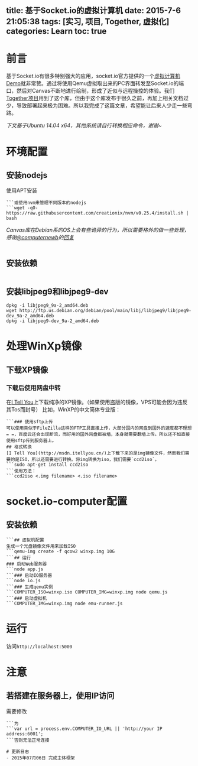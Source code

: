 title: 基于Socket.io的虚拟计算机
date: 2015-7-6 21:05:38
tags: [实习, 项目, Together, 虚拟化]
categories: Learn
toc: true
---
# 前言
基于Socket.io有很多特别强大的应用，socket.io官方提供的一个[虚拟计算机Demo](http://socket.io/demos/computer/)就非常赞。通过将使用Qemu虚拟取出来的PC界面转发至Socket.io的端口，然后对Canvas不断地进行绘制，形成了近似与远程操控的体验。我们[Together项目](http://xuanwo.org/2015/06/30/together-project/)用到了这个库，但由于这个库发布于很久之前，再加上相关文档过少，导致部署起来极为困难。所以我完成了这篇文章，希望能让后来人少走一些弯路。
<!-- more -->
*下文基于Ubuntu 14.04 x64，其他系统请自行转换相应命令，谢谢~*

# 环境配置
## 安装nodejs
使用APT安装
```sudo apt-get -y install nodejs-legacy
```或使用nvm来管理不同版本的nodejs
```wget -qO- https://raw.githubusercontent.com/creationix/nvm/v0.25.4/install.sh | bash
```
*Canvas库在Debian系的OS上会有些诡异的行为，所以需要格外的做一些处理，感谢[@computernewb](https://github.com/computernewb)的[回复](https://github.com/kevin-roark/socket.io-computer/issues/11#issuecomment-118790681)*
```sudo ln -s /usr/bin/nodejs /usr/sbin/node
```
## 安装依赖
```sudo apt-get -y install libcairo2-dev libpango1.0-dev libgif-dev build-essential g++
```
## 安装libjpeg9和libjpeg9-dev
```wget http://ftp.us.debian.org/debian/pool/main/libj/libjpeg9/libjpeg9_9a-2_amd64.deb
dpkg -i libjpeg9_9a-2_amd64.deb
wget http://ftp.us.debian.org/debian/pool/main/libj/libjpeg9/libjpeg9-dev_9a-2_amd64.deb
dpkg -i libjpeg9-dev_9a-2_amd64.deb
```
# 处理WinXp镜像
## 下载XP镜像
### 下载后使用网盘中转
在[I Tell You](http://msdn.itellyou.cn/)上下载纯净的XP镜像。（如果使用盗版的镜像，VPS可能会因为违反其Tos而封号）
比如，WinXP的中文简体专业版：
```ed2k://|file|CN_WINXP_PRO_ISO.img|530186240|7855069CE4216615D761654E2B75A4F7|/
```### 使用sftp上传
可以使用类似于FileZilla这样的FTP工具直接上传，大部分国内的网盘到国外的速度都不理想= =，百度云还会出现断流，而好用的国外网盘都被墙，本身就需要翻墙上传。所以还不如直接使用sftp传到服务器上。
## 格式转换
[I Tell You](http://msdn.itellyou.cn/)上下载下来的是img镜像文件，然而我们需要的是ISO，所以还需要进行转换。将img转换为iso，我们需要`ccd2iso`。
```sudo apt-get install ccd2iso
```使用方法：
```ccd2iso <.img filename> <.iso filename> 
```
# socket.io-computer配置
## 安装依赖
```sudo apt-get -y install qemu redis-server
```## 虚拟机配置
生成一个光盘镜像文件用来加载ISO
```qemu-img create -f qcow2 winxp.img 10G
```## 运行
### 启动Web服务器
```node app.js
```### 启动IO服务器
```node io.js
```### 生成qemu实例
```COMPUTER_ISO=winxp.iso COMPUTER_IMG=winxp.img node qemu.js
```### 启动虚拟机
```COMPUTER_IMG=winxp.img node emu-runner.js
```
# 运行
访问`http://localhost:5000`

# 注意
## 若搭建在服务器上，使用IP访问
需要修改
```var url = process.env.COMPUTER_IO_URL || 'http://localhost:6001';
```为
```var url = process.env.COMPUTER_IO_URL || 'http://your IP address:6001';
```否则无法正常连接

# 更新日志
- 2015年07月06日 完成主体框架